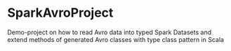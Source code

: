 # SparkAvroProject
Demo-project on how to read Avro data into typed Spark Datasets and extend methods of generated Avro classes with type class pattern in Scala
